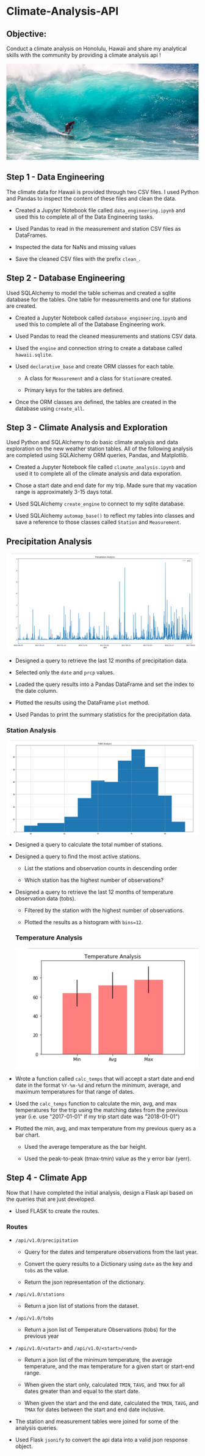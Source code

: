 # Climate-Analysis-API
## Objective:
Conduct a climate analysis on Honolulu, Hawaii and share my analytical skills with the community by providing a climate analysis api !

![surfs-up](images/surfs-up.jpeg)

## Step 1 - Data Engineering
The climate data for Hawaii is provided through two CSV files. I used Python and Pandas to inspect the content of these files and clean the data.
* Created a Jupyter Notebook file called `data_engineering.ipynb` and used this to complete all of the Data Engineering tasks.

* Used Pandas to read in the measurement and station CSV files as DataFrames.

* Inspected the data for NaNs and missing values

* Save the cleaned CSV files with the prefix `clean_`.


## Step 2 - Database Engineering
Used SQLAlchemy to model the table schemas and created a sqlite database for the tables. One table for measurements and one for stations are created.

* Created a Jupyter Notebook called `database_engineering.ipynb` and used this to complete all of the Database Engineering work.

* Used Pandas to read the cleaned measurements and stations CSV data.

* Used the `engine` and connection string to create a database called `hawaii.sqlite`.

* Used `declarative_base` and create ORM classes for each table.

  * A class for `Measurement` and a class for `Station`are created.

  * Primary keys for the tables are defined.

* Once the ORM classes are defined, the tables are created in the database using `create_all`.

## Step 3 - Climate Analysis and Exploration

Used Python and SQLAlchemy to do basic climate analysis and data exploration on the new weather station tables. All of the following analysis are completed using SQLAlchemy ORM queries, Pandas, and Matplotlib.

* Created a Jupyter Notebook file called `climate_analysis.ipynb` and used it to complete all of the climate analysis and data exporation.

* Chose a start date and end date for my trip. Made sure that my vacation range is approximately 3-15 days total.

* Used SQLAlchemy `create_engine` to connect to my sqlite database.

* Used SQLAlchemy `automap_base()` to reflect my tables into classes and save a reference to those classes called `Station` and `Measurement`.

## Precipitation Analysis

![preciptation_analysis](images/precip.PNG)

* Designed a query to retrieve the last 12 months of precipitation data.

* Selected only the `date` and `prcp` values.

* Loaded the query results into a Pandas DataFrame and set the index to the date column.

* Plotted the results using the DataFrame `plot` method.

* Used Pandas to print the summary statistics for the precipitation data.

### Station Analysis

![temp_histogram](images/TOBS.PNG)

* Designed a query to calculate the total number of stations.

* Designed a query to find the most active stations.

  * List the stations and observation counts in descending order

  * Which station has the highest number of observations?

* Designed a query to retrieve the last 12 months of temperature observation data (tobs).

  * Filtered by the station with the highest number of observations.

  * Plotted the results as a histogram with `bins=12`.
  
  ### Temperature Analysis
  
  ![temp_analysis](images/temp_analysis.PNG)

* Wrote a function called `calc_temps` that will accept a start date and end date in the format `%Y-%m-%d` and return the minimum, average, and maximum temperatures for that range of dates.

* Used the `calc_temps` function to calculate the min, avg, and max temperatures for the trip using the matching dates from the previous year (i.e. use "2017-01-01" if my trip start date was "2018-01-01")

* Plotted the min, avg, and max temperature from my previous query as a bar chart.

  * Used the average temperature as the bar height.

  * Used the peak-to-peak (tmax-tmin) value as the y error bar (yerr).

## Step 4 - Climate App

Now that I have completed the initial analysis, design a Flask api based on the queries that are just developed.

* Used FLASK to create the routes.

### Routes

* `/api/v1.0/precipitation`

  * Query for the dates and temperature observations from the last year.

  * Convert the query results to a Dictionary using `date` as the key and `tobs` as the value.

  * Return the json representation of the dictionary.

* `/api/v1.0/stations`

  * Return a json list of stations from the dataset.

* `/api/v1.0/tobs`

  * Return a json list of Temperature Observations (tobs) for the previous year

* `/api/v1.0/<start>` and `/api/v1.0/<start>/<end>`

  * Return a json list of the minimum temperature, the average temperature, and the max temperature for a given start or start-end range.

  * When given the start only, calculated `TMIN`, `TAVG`, and `TMAX` for all dates greater than and equal to the start date.

  * When given the start and the end date, calculated the `TMIN`, `TAVG`, and `TMAX` for dates between the start and end date inclusive.
  
* The station and measurement tables were joined for some of the analysis queries.

* Used Flask `jsonify` to convert the api data into a valid json response object.









